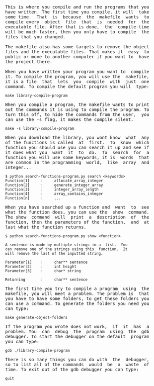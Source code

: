 <pre>
This is where you compile and run the programs that you
have written. The first time you compile, it will  take
some time.  That  is  because  the  makefile  wants  to
compile every  object  file  that  is  needed  for  the
executable file. After that is done,  the  compile-time
will be much faster, then you only have to compile  the
files that you changed.

The makefile also has some targets to remove the object
files and the executable files. That makes it  easy  to
public or move to another computer if you want to  have
the project there.

When you have written your program you want to  compile
it. To compile the program, you will use the  makefile,
it is a file  that  lets  you  compile  with  just  one
command. To compile the default program you will  type:
</pre>
```make library-compile-program```
<pre>
When you compile a program, the makefile wants to print
out the commands it is using to compile the program. To
turn this off, to hide the commands from the user,  you
can use the -s flag, it makes the compile silent.
</pre>
```make -s library-compile-program```
<pre>
When you download the library, you wont know  what  any
of the functions is called  at  first.  To  know  which
function you should use you can search it up and see if
it does what you  want  it  to  do.  To  search  for  a
function you will use some keywords, it is  words  that
are common in the programming  world,  like  array  and
integer...
</pre>
```
$ python search-functions-program.py search <keywords>
Function[1]     :     allocate_array_integer
Function[2]     :     generate_integer_array
Function[3]     :     integer_array_length
Function[4]     :     array_contains_integer
Function[n]     :     ...
```
<pre>
When you have searched up a function and  want  to  see
what the function does, you can use the  show  command.
The show  command  will  print  a  description  of  the
function, then the parameters of the function,  and  at
last what the function returns.
</pre>
```
$ python search-functions-program.py show <function>

A sentence is made by multiple strings in a  list.  You
can remove one of the strings using this  function.  It
will remove the last of the inputted string.

Parameter[1]    :     char** sentence
Parameter[2]    :     int height
Parameter[3]    :     char* string

Returning       :     char** sentence
```
<pre>
The first time you try to compile a program  using  the
makefile, you will meet a problem. The problem is  that
you have to have some folders, to get these folders you
can use a command. To generate the folders you need you
can type:
</pre>
```make generate-object-folders```
<pre>
If the program you wrote does not work,  if  it  has  a
problem. You  can  debug  the  program  using  the  gdb
debugger. To start the debugger on the default  program
you can type:
</pre>
```gdb ./library-compile-program```
<pre>
There is so many things you can do with  the  debugger,
so to list all of the commands  would  be  a  waste  of
time. To exit out of the gdb debugger you can type:
</pre>
```quit```
